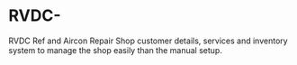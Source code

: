 # RVDC-
RVDC Ref and Aircon Repair Shop customer details, services and inventory system to manage the shop easily than the manual setup.

